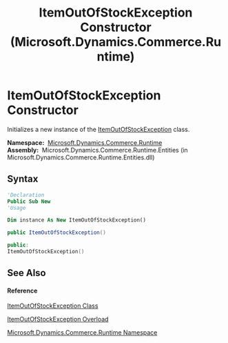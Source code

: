 ﻿---
title: ItemOutOfStockException Constructor  (Microsoft.Dynamics.Commerce.Runtime)
TOCTitle: ItemOutOfStockException Constructor
ms:assetid: M:Microsoft.Dynamics.Commerce.Runtime.ItemOutOfStockException.#ctor
ms:mtpsurl: https://technet.microsoft.com/en-us/library/microsoft.dynamics.commerce.runtime.itemoutofstockexception.itemoutofstockexception(v=AX.60)
ms:contentKeyID: 49833066
ms.date: 05/18/2015
mtps_version: v=AX.60
dev_langs:
- vb
- csharp
- c++
---

# ItemOutOfStockException Constructor

Initializes a new instance of the [ItemOutOfStockException](itemoutofstockexception-class-microsoft-dynamics-commerce-runtime.md) class.

**Namespace:**  [Microsoft.Dynamics.Commerce.Runtime](microsoft-dynamics-commerce-runtime-namespace.md)  
**Assembly:**  Microsoft.Dynamics.Commerce.Runtime.Entities (in Microsoft.Dynamics.Commerce.Runtime.Entities.dll)

## Syntax

``` vb
'Declaration
Public Sub New
'Usage

Dim instance As New ItemOutOfStockException()
```

``` csharp
public ItemOutOfStockException()
```

``` c++
public:
ItemOutOfStockException()
```

## See Also

#### Reference

[ItemOutOfStockException Class](itemoutofstockexception-class-microsoft-dynamics-commerce-runtime.md)

[ItemOutOfStockException Overload](itemoutofstockexception-constructor-microsoft-dynamics-commerce-runtime.md)

[Microsoft.Dynamics.Commerce.Runtime Namespace](microsoft-dynamics-commerce-runtime-namespace.md)

